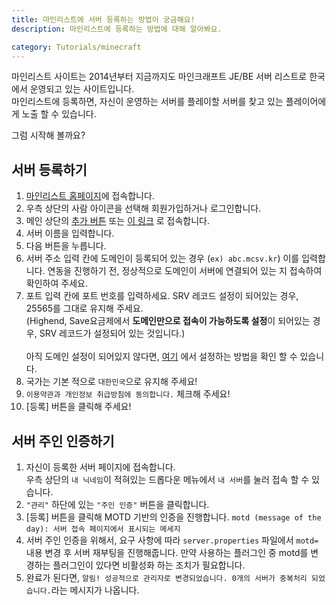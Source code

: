 ```yaml
---
title: 마인리스트에 서버 등록하는 방법이 궁금해요!
description: 마인리스트에 등록하는 방법에 대해 알아봐요.

category: Tutorials/minecraft
---
```


마인리스트 사이트는 2014년부터 지금까지도 마인크래프트 JE/BE 서버 리스트로 한국에서 운영되고 있는 사이트입니다.  
마인리스트에 등록하면, 자신이 운영하는 서버를 플레이할 서버를 찾고 있는 플레이어에게 노출 할 수 있습니다.  

그럼 시작해 볼까요?

## 서버 등록하기
1. [마인리스트 홈페이지](https://minelist.kr/)에 접속합니다.
2. 우측 상단의 사람 아이콘을 선택해 회원가입하거나 로그인합니다.
3. 메인 상단의 [추가 버튼](https://minelist.kr/servers/new) 또는 [이 링크](https://minelist.kr/servers/new) 로 접속합니다.
4. 서버 이름을 입력합니다. 
5. 다음 버튼을 누릅니다.
6. 서버 주소 입력 칸에 도메인이 등록되어 있는 경우 (`ex) abc.mcsv.kr`) 이를 입력합니다. 
   <alert type="info">
   연동을 진행하기 전, 정상적으로 도메인이 서버에 연결되어 있는 지 접속하여 확인하여 주세요.
   </alert>
7. 포트 입력 칸에 포트 번호를 입력하세요.
   <alert type="warning">
   SRV 레코드 설정이 되어있는 경우, 25565를 그대로 유지해 주세요.<br>
   (Highend, Save요금제에서 <b>도메인만으로 접속이 가능하도록 설정</b>이 되어있는 경우, SRV 레코드가 설정되어 있는 것입니다.)<br><br>
   아직 도메인 설정이 되어있지 않다면, <a href="/tutorials/minecraft/how-to-connect-domain">여기</a> 에서 설정하는 방법을 확인 할 수 있습니다.
   </alert>
8. 국가는 기본 적으로 `대한민국`으로 유지해 주세요!
9. `이용약관과 개인정보 취급방침에 동의합니다.` 체크해 주세요!
10. [등록] 버튼을 클릭해 주세요!

## 서버 주인 인증하기
1. 자신이 등록한 서버 페이지에 접속합니다.  
   우측 상단의 `내 닉네임`이 적혀있는 드롭다운 메뉴에서 `내 서버`를 눌러 접속 할 수 있습니다.
2. `"관리"` 하단에 있는 `"주인 인증"` 버튼을 클릭합니다.
3. [등록] 버튼을 클릭해 MOTD 기반의 인증을 진행합니다.
   `motd (message of the day): 서버 접속 페이지에서 표시되는 메세지`
4. 서버 주인 인증을 위해서, 요구 사항에 따라 `server.properties` 파일에서 `motd=` 내용 변경 후 서버 재부팅을 진행해줍니다.
   <alert type="warning">
   만약 사용하는 플러그인 중 motd를 변경하는 플러그인이 있다면 비활성화 하는 조치가 필요합니다.
   </alert>
5. 완료가 된다면, `알림! 성공적으로 관리자로 변경되었습니다. 0개의 서버가 중복처리 되었습니다.`라는 메시지가 나옵니다.